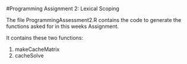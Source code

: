 #Programming Assignment 2: Lexical Scoping

The file ProgrammingAssessment2.R contains the code to generate the functions asked for in this weeks Assignment. 

It contains these two functions:
1. makeCacheMatrix
2. cacheSolve
